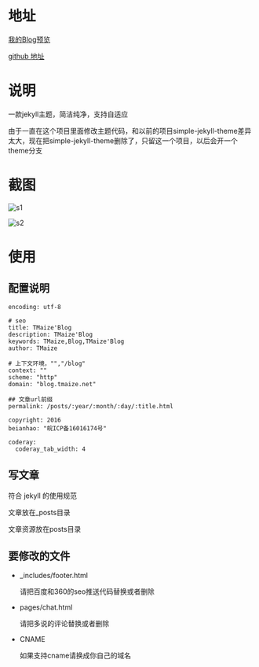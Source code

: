 # 地址

 [我的Blog预览](http://blog.tmaize.net/)

 [github 地址](https://github.com/TMaize/tmaize-blog)

# 说明

一款jekyll主题，简洁纯净，支持自适应

由于一直在这个项目里面修改主题代码，和以前的项目simple-jekyll-theme差异太大，现在把simple-jekyll-theme删除了，只留这一个项目，以后会开一个theme分支

 
# 截图

![s1](readme/01.jpg)

![s2](readme/02.jpg)

# 使用

## 配置说明

```
encoding: utf-8

# seo
title: TMaize'Blog
description: TMaize'Blog
keywords: TMaize,Blog,TMaize'Blog
author: TMaize

# 上下文环境，"","/blog"
context: ""
scheme: "http"
domain: "blog.tmaize.net"

## 文章url前缀
permalink: /posts/:year/:month/:day/:title.html

copyright: 2016
beianhao: "皖ICP备16016174号"

coderay:
  coderay_tab_width: 4
```


## 写文章

符合 jekyll 的使用规范

文章放在_posts目录

文章资源放在posts目录

## 要修改的文件

+ _includes/footer.html

    请把百度和360的seo推送代码替换或者删除

+ pages/chat.html

    请把多说的评论替换或者删除

+ CNAME

    如果支持cname请换成你自己的域名


